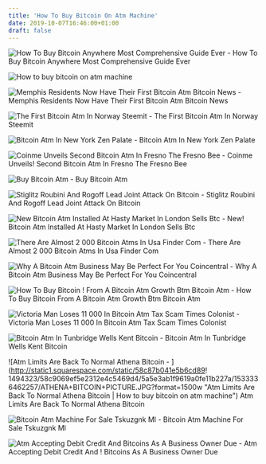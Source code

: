 ```yaml
---
title: 'How To Buy Bitcoin On Atm Machine'
date: 2019-10-07T16:46:00+01:00
draft: false
---
```


![How To Buy Bitcoin Anywhere Most Comprehensive Guide Ever - ](http://blockgeeks.com/wp-content/uploads/2017/01/Different-Ways-To-Buy-Bitcoin.png "How To Buy Bitcoin Anywhere Most Comprehensive Guide Ever | How to buy bitcoin on atm machine") How To Buy Bitcoin Anywhere Most Comprehensive Guide Ever

![How to buy bitcoin on atm machine](https://i.redd.it/ioc864852is21.jpg "How to buy bitcoin on atm machine") 

![Memphis Residents Now Have Their First Bitcoin Atm Bitcoin News - ](https://news.bitcoin.com/wp-content/uploads/2016/11/Coinsource-Becomes-The-Largest-BTM-Provider-In-The-U.S.-640x480.jpg "Memphis Residents Now Have Their First Bitcoin Atm Bitcoin News | How to buy bitcoin on atm machine") Memphis Residents Now Have Their First Bitcoin Atm Bitcoin News

 ![The First Bitcoin Atm In Norway Steemit - ](https://steemitimages.com/DQmfSVbLpGLmw4rqEs5wcvHoeZiiz9eskY9HfasRbCkyhSw/digitree-btm1.jpg "The First Bitcoin Atm In Norway Steemit | How to buy bitcoin on atm machine") The First Bitcoin Atm In Norway Steemit

![Bitcoin Atm In New York Zen Palate - ](https://coinatmradar.com/images/generalbytes/generalbytes_bitcoin_atm_7822c09ca4.jpg "Bitcoin Atm In New York Zen Palate | How to buy bitcoin on atm machine") Bitcoin Atm In New York Zen Palate

![Coinme Unveils Second Bitcoin Atm In Fresno The Fresno Bee - ](https://cf-images.us-east-1.prod.boltdns.net/v1/static/5596404782001/4c16a514-a3cd-49ae-bd01-3207c1883833/3dd87a48-b239-42d4-9dcc-1bea0f33c8e3/1280x720/match/image.jpg "Coinme Unveils Second Bitcoin Atm In Fresno The Fres!   no Bee | How to buy bitcoin on atm machine") Coinme Unveils! Second Bitcoin Atm In Fresno The Fresno Bee

![Buy Bitcoin Atm - ](https://coinatmradar.com/images/shop/buy_bitcoin_atm.png "Buy Bitcoin Atm | How to buy bitcoin on atm machine") Buy Bitcoin Atm

![Stiglitz Roubini And Rogoff Lead Joint Attack On Bitcoin - ](https://si.wsj.net/public/resources/images/FN-AE117_FN_BIT_P_20180708115131.jpg "Stiglitz Roubini And Rogoff Lead Joint Attack On Bitcoin | How to buy bitcoin on atm machine") Stiglitz Roubini And Rogoff Lead Joint Attack On Bitcoin

![New Bitcoin Atm Installed At Hasty Market In London Sells Btc - ](https://assets.localcoinatm.com/images/wp-content/uploads/2017/12/18160459/20171213_150706-300x225.jpg "New Bitcoin Atm Installed At Hasty Market In London Sells Btc | How to buy bitcoin on atm machine") New! Bitcoin Atm Installed At Hasty Market In London Sells Btc

![There Are Almost 2 000 Bitcoin Atms In Usa Finder Com - ](https://d1ic4altzx8ueg.cloudfront.net/finder-us/wp-uploads/2018/05/bitcoin-ATM-large.jpg "There Are Almost 2 000 Bitcoin Atms In Usa Finder Com | How to buy bitcoin on atm machine") There Are Almost 2 000 Bitcoin Atms In Usa Finder Com

![Why A Bitcoin Atm Business May Be Perfect For You Coincentral - ](https://coincentral.com/wp-content/uploads/2018/07/Bitcoin-ATM-via-Beyond-Your-Daily-News.jpg "Why A Bitcoin Atm Business May Be Perfect For You Coincentral | How to buy bitcoin on atm machine") Why A Bitcoin Atm Business May Be Perfect For You Coincentral

![How To Buy Bitcoin !   From A Bitcoin Atm Growth Btm Bitcoin Atm - ](https://growthbtm.com/wp-content/uploads/2018/09/bitcoin-atm-step-10b.jpg "How To Buy Bitcoin!    From A Bitcoin Atm Growth Btm Bitcoin Atm | How to buy bitcoin on atm machine") How To Buy Bitcoin From A Bitcoin Atm Growth Btm Bitcoin Atm

![Victoria Man Loses 11 000 In Bitcoin Atm Tax Scam Times Colonist - ](https://images.glaciermedia.ca/polopoly_fs/1.23246639.1522473139!/fileImage/httpImage/image.jpg_gen/derivatives/landscape_804/0330-bitcoin-clr-jpg.jpg "Victoria Man Loses 11 000 In Bitcoin Atm Tax Scam Times Colonist | How to buy bitcoin on atm machine") Victoria Man Loses 11 000 In Bitcoin Atm Tax Scam Times Colonist

![Bitcoin Atm In Tunbridge Wells Kent Bitcoin - ](https://i.redd.it/pbbndvf487tz.jpg "Bitcoin Atm In Tunbridge Wells Kent Bitcoin | How to buy bitcoin on atm machine") Bitcoin Atm In Tunbridge Wells Kent Bitcoin

![Atm Limits Are Back To Normal Athena Bitcoin - ](http://static1.squarespace.com/static/58c87b041e5b6cd89!   1494323/58c9069ef5e2312e4c5469d4/5a5e3ab1f9619a0fe11b227a/1533336462257/ATHENA+BITCOIN+PICTURE.JPG?format=1500w "Atm Limits Are Back To Normal Athena Bitcoin | How to buy bitcoin on atm machine") Atm Limits Are Back To Normal Athena Bitcoin

![Bitcoin Atm Machine For Sale Tskuzgnk Ml - ](http://onbitcoin.com/wp-content/uploads/2013/08/20130828-RoboCoin-Bitcoin-ATM-Kiosk-cover.jpg "Bitcoin Atm Machine For Sale Tskuzgnk Ml | How to buy bitcoin on atm machine") Bitcoin Atm Machine For Sale Tskuzgnk Ml

![Atm Accepting Debit Credit And Bitcoins As A Business Owner Due - ](https://d1dh93s7n44ml6.cloudfront.net/blog/wp-content/uploads/2016/03/13032856/Accept-Bitcoin-at-an-ATM-650x350.jpg "Atm Accepting Debit Credit And Bitcoins As A Business Owner Due |!    How to buy bitcoin on atm machine") Atm Accepting Debit Credit And ! Bitcoins As A Business Owner Due